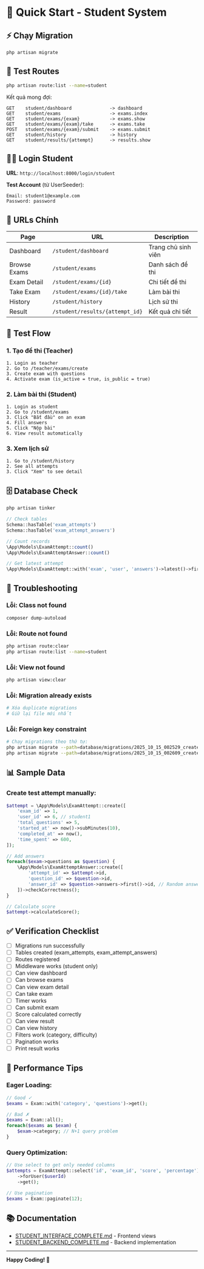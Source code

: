 # 🚀 Quick Start - Student System

## ⚡ Chạy Migration

```bash
php artisan migrate
```

## 🧪 Test Routes

```bash
php artisan route:list --name=student
```

Kết quả mong đợi:
```
GET    student/dashboard              -> dashboard
GET    student/exams                  -> exams.index
GET    student/exams/{exam}           -> exams.show
GET    student/exams/{exam}/take      -> exams.take
POST   student/exams/{exam}/submit    -> exams.submit
GET    student/history                -> history
GET    student/results/{attempt}      -> results.show
```

## 👨‍🎓 Login Student

**URL**: `http://localhost:8000/login/student`

**Test Account** (từ UserSeeder):
```
Email: student1@example.com
Password: password
```

## 🔗 URLs Chính

| Page | URL | Description |
|------|-----|-------------|
| Dashboard | `/student/dashboard` | Trang chủ sinh viên |
| Browse Exams | `/student/exams` | Danh sách đề thi |
| Exam Detail | `/student/exams/{id}` | Chi tiết đề thi |
| Take Exam | `/student/exams/{id}/take` | Làm bài thi |
| History | `/student/history` | Lịch sử thi |
| Result | `/student/results/{attempt_id}` | Kết quả chi tiết |

## 📝 Test Flow

### 1. Tạo đề thi (Teacher)
```
1. Login as teacher
2. Go to /teacher/exams/create
3. Create exam with questions
4. Activate exam (is_active = true, is_public = true)
```

### 2. Làm bài thi (Student)
```
1. Login as student
2. Go to /student/exams
3. Click "Bắt đầu" on an exam
4. Fill answers
5. Click "Nộp bài"
6. View result automatically
```

### 3. Xem lịch sử
```
1. Go to /student/history
2. See all attempts
3. Click "Xem" to see detail
```

## 🗄️ Database Check

```bash
php artisan tinker
```

```php
// Check tables
Schema::hasTable('exam_attempts')
Schema::hasTable('exam_attempt_answers')

// Count records
\App\Models\ExamAttempt::count()
\App\Models\ExamAttemptAnswer::count()

// Get latest attempt
\App\Models\ExamAttempt::with('exam', 'user', 'answers')->latest()->first()
```

## 🐛 Troubleshooting

### Lỗi: Class not found
```bash
composer dump-autoload
```

### Lỗi: Route not found
```bash
php artisan route:clear
php artisan route:list --name=student
```

### Lỗi: View not found
```bash
php artisan view:clear
```

### Lỗi: Migration already exists
```bash
# Xóa duplicate migrations
# Giữ lại file mới nhất
```

### Lỗi: Foreign key constraint
```bash
# Chạy migrations theo thứ tự:
php artisan migrate --path=database/migrations/2025_10_15_002529_create_exam_attempts_table.php
php artisan migrate --path=database/migrations/2025_10_15_002609_create_exam_attempt_answers_table.php
```

## 📊 Sample Data

### Create test attempt manually:
```php
$attempt = \App\Models\ExamAttempt::create([
    'exam_id' => 1,
    'user_id' => 6, // student1
    'total_questions' => 5,
    'started_at' => now()->subMinutes(10),
    'completed_at' => now(),
    'time_spent' => 600,
]);

// Add answers
foreach($exam->questions as $question) {
    \App\Models\ExamAttemptAnswer::create([
        'attempt_id' => $attempt->id,
        'question_id' => $question->id,
        'answer_id' => $question->answers->first()->id, // Random answer
    ])->checkCorrectness();
}

// Calculate score
$attempt->calculateScore();
```

## ✅ Verification Checklist

- [ ] Migrations run successfully
- [ ] Tables created (exam_attempts, exam_attempt_answers)
- [ ] Routes registered
- [ ] Middleware works (student only)
- [ ] Can view dashboard
- [ ] Can browse exams
- [ ] Can view exam detail
- [ ] Can take exam
- [ ] Timer works
- [ ] Can submit exam
- [ ] Score calculated correctly
- [ ] Can view result
- [ ] Can view history
- [ ] Filters work (category, difficulty)
- [ ] Pagination works
- [ ] Print result works

## 🎯 Performance Tips

### Eager Loading:
```php
// Good ✓
$exams = Exam::with('category', 'questions')->get();

// Bad ✗
$exams = Exam::all();
foreach($exams as $exam) {
    $exam->category; // N+1 query problem
}
```

### Query Optimization:
```php
// Use select to get only needed columns
$attempts = ExamAttempt::select('id', 'exam_id', 'score', 'percentage')
    ->forUser($userId)
    ->get();

// Use pagination
$exams = Exam::paginate(12);
```

## 📚 Documentation

- [STUDENT_INTERFACE_COMPLETE.md](STUDENT_INTERFACE_COMPLETE.md) - Frontend views
- [STUDENT_BACKEND_COMPLETE.md](STUDENT_BACKEND_COMPLETE.md) - Backend implementation

---

**Happy Coding! 🚀**
